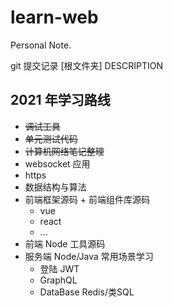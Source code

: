 # learn-web

Personal Note.

git 提交记录 [根文件夹] DESCRIPTION

## 2021 年学习路线

- ~~调试工具~~
- ~~单元测试代码~~
- ~~计算机网络笔记整理~~
- websocket 应用
- https
- 数据结构与算法
- 前端框架源码 + 前端组件库源码
  - vue
  - react
  - ...
- 前端 Node 工具源码
- 服务端 Node/Java 常用场景学习
  - 登陆 JWT
  - GraphQL
  - DataBase Redis/类SQL
